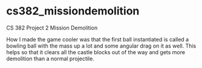 # cs382_missiondemolition
CS 382 Project 2 Mission Demolition

How I made the game cooler was that the first ball instantiated is called a bowling ball with the mass up a lot and some angular drag on it as well. This helps so that it clears all the castle blocks out of the way and gets more demolition than a normal projectile.
